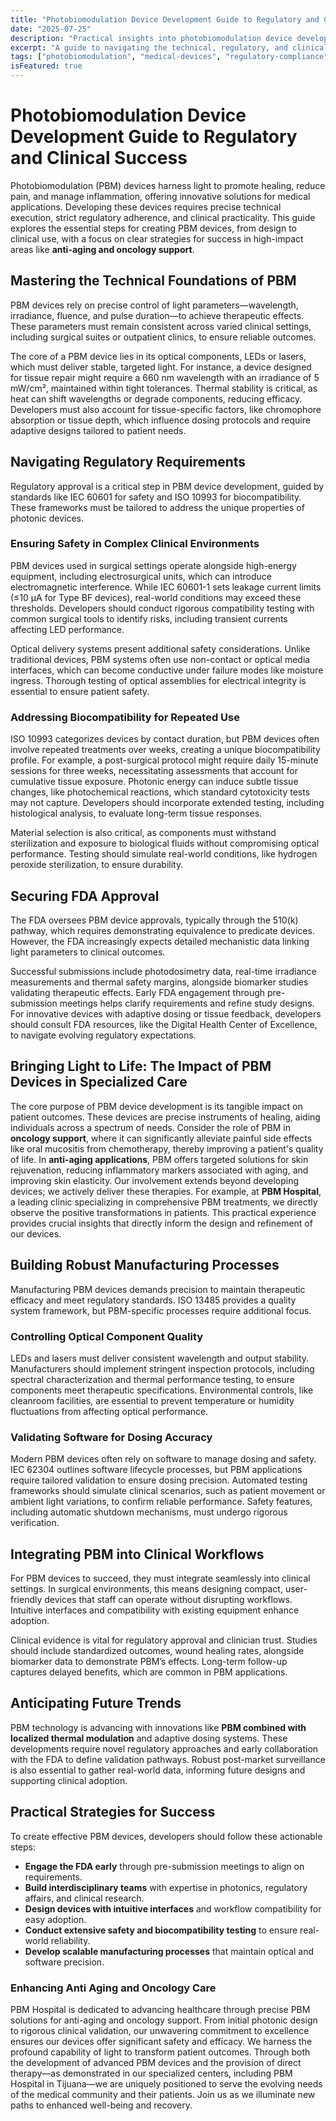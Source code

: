 ```yaml
---
title: "Photobiomodulation Device Development Guide to Regulatory and Clinical Success"
date: "2025-07-25"
description: "Practical insights into photobiomodulation device development, regulatory compliance, and seamless integration into medical practice, with a focus on anti-aging and oncology support."
excerpt: "A guide to navigating the technical, regulatory, and clinical challenges of PBM device development, highlighting applications in anti-aging and oncology."
tags: ["photobiomodulation", "medical-devices", "regulatory-compliance", "clinical-integration", "healthcare-innovation"]
isFeatured: true
---
```


# Photobiomodulation Device Development Guide to Regulatory and Clinical Success

Photobiomodulation (PBM) devices harness light to promote healing, reduce pain, and manage inflammation, offering innovative solutions for medical applications. Developing these devices requires precise technical execution, strict regulatory adherence, and clinical practicality. This guide explores the essential steps for creating PBM devices, from design to clinical use, with a focus on clear strategies for success in high-impact areas like **anti-aging and oncology support**.

## Mastering the Technical Foundations of PBM

PBM devices rely on precise control of light parameters—wavelength, irradiance, fluence, and pulse duration—to achieve therapeutic effects. These parameters must remain consistent across varied clinical settings, including surgical suites or outpatient clinics, to ensure reliable outcomes.

The core of a PBM device lies in its optical components, LEDs or lasers, which must deliver stable, targeted light. For instance, a device designed for tissue repair might require a 660 nm wavelength with an irradiance of 5 mW/cm², maintained within tight tolerances. Thermal stability is critical, as heat can shift wavelengths or degrade components, reducing efficacy. Developers must also account for tissue-specific factors, like chromophore absorption or tissue depth, which influence dosing protocols and require adaptive designs tailored to patient needs.

## Navigating Regulatory Requirements

Regulatory approval is a critical step in PBM device development, guided by standards like IEC 60601 for safety and ISO 10993 for biocompatibility. These frameworks must be tailored to address the unique properties of photonic devices.

### Ensuring Safety in Complex Clinical Environments

PBM devices used in surgical settings operate alongside high-energy equipment, including electrosurgical units, which can introduce electromagnetic interference. While IEC 60601-1 sets leakage current limits ($\le$10 μA for Type BF devices), real-world conditions may exceed these thresholds. Developers should conduct rigorous compatibility testing with common surgical tools to identify risks, including transient currents affecting LED performance.

Optical delivery systems present additional safety considerations. Unlike traditional devices, PBM systems often use non-contact or optical media interfaces, which can become conductive under failure modes like moisture ingress. Thorough testing of optical assemblies for electrical integrity is essential to ensure patient safety.

### Addressing Biocompatibility for Repeated Use

ISO 10993 categorizes devices by contact duration, but PBM devices often involve repeated treatments over weeks, creating a unique biocompatibility profile. For example, a post-surgical protocol might require daily 15-minute sessions for three weeks, necessitating assessments that account for cumulative tissue exposure. Photonic energy can induce subtle tissue changes, like photochemical reactions, which standard cytotoxicity tests may not capture. Developers should incorporate extended testing, including histological analysis, to evaluate long-term tissue responses.

Material selection is also critical, as components must withstand sterilization and exposure to biological fluids without compromising optical performance. Testing should simulate real-world conditions, like hydrogen peroxide sterilization, to ensure durability.

## Securing FDA Approval

The FDA oversees PBM device approvals, typically through the 510(k) pathway, which requires demonstrating equivalence to predicate devices. However, the FDA increasingly expects detailed mechanistic data linking light parameters to clinical outcomes.

Successful submissions include photodosimetry data, real-time irradiance measurements and thermal safety margins, alongside biomarker studies validating therapeutic effects. Early FDA engagement through pre-submission meetings helps clarify requirements and refine study designs. For innovative devices with adaptive dosing or tissue feedback, developers should consult FDA resources, like the Digital Health Center of Excellence, to navigate evolving regulatory expectations.

## Bringing Light to Life: The Impact of PBM Devices in Specialized Care

The core purpose of PBM device development is its tangible impact on patient outcomes. These devices are precise instruments of healing, aiding individuals across a spectrum of needs. Consider the role of PBM in **oncology support**, where it can significantly alleviate painful side effects like oral mucositis from chemotherapy, thereby improving a patient's quality of life. In **anti-aging applications**, PBM offers targeted solutions for skin rejuvenation, reducing inflammatory markers associated with aging, and improving skin elasticity. Our involvement extends beyond developing devices; we actively deliver these therapies. For example, at **PBM Hospital**, a leading clinic specializing in comprehensive PBM treatments, we directly observe the positive transformations in patients. This practical experience provides crucial insights that directly inform the design and refinement of our devices.

## Building Robust Manufacturing Processes

Manufacturing PBM devices demands precision to maintain therapeutic efficacy and meet regulatory standards. ISO 13485 provides a quality system framework, but PBM-specific processes require additional focus.

### Controlling Optical Component Quality

LEDs and lasers must deliver consistent wavelength and output stability. Manufacturers should implement stringent inspection protocols, including spectral characterization and thermal performance testing, to ensure components meet therapeutic specifications. Environmental controls, like cleanroom facilities, are essential to prevent temperature or humidity fluctuations from affecting optical performance.

### Validating Software for Dosing Accuracy

Modern PBM devices often rely on software to manage dosing and safety. IEC 62304 outlines software lifecycle processes, but PBM applications require tailored validation to ensure dosing precision. Automated testing frameworks should simulate clinical scenarios, such as patient movement or ambient light variations, to confirm reliable performance. Safety features, including automatic shutdown mechanisms, must undergo rigorous verification.

## Integrating PBM into Clinical Workflows

For PBM devices to succeed, they must integrate seamlessly into clinical settings. In surgical environments, this means designing compact, user-friendly devices that staff can operate without disrupting workflows. Intuitive interfaces and compatibility with existing equipment enhance adoption.

Clinical evidence is vital for regulatory approval and clinician trust. Studies should include standardized outcomes, wound healing rates, alongside biomarker data to demonstrate PBM’s effects. Long-term follow-up captures delayed benefits, which are common in PBM applications.

## Anticipating Future Trends

PBM technology is advancing with innovations like **PBM combined with localized thermal modulation** and adaptive dosing systems. These developments require novel regulatory approaches and early collaboration with the FDA to define validation pathways. Robust post-market surveillance is also essential to gather real-world data, informing future designs and supporting clinical adoption.

## Practical Strategies for Success

To create effective PBM devices, developers should follow these actionable steps:

-   **Engage the FDA early** through pre-submission meetings to align on requirements.
-   **Build interdisciplinary teams** with expertise in photonics, regulatory affairs, and clinical research.
-   **Design devices with intuitive interfaces** and workflow compatibility for easy adoption.
-   **Conduct extensive safety and biocompatibility testing** to ensure real-world reliability.
-   **Develop scalable manufacturing processes** that maintain optical and software precision.

### Enhancing Anti Aging and Oncology Care

PBM Hospital is dedicated to advancing healthcare through precise PBM solutions for anti-aging and oncology support. From initial photonic design to rigorous clinical validation, our unwavering commitment to excellence ensures our devices offer significant safety and efficacy. We harness the profound capability of light to transform patient outcomes. Through both the development of advanced PBM devices and the provision of direct therapy—as demonstrated in our specialized centers, including PBM Hospital in Tijuana—we are uniquely positioned to serve the evolving needs of the medical community and their patients. Join us as we illuminate new paths to enhanced well-being and recovery.
